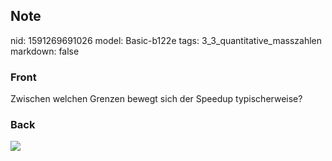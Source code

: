 ## Note
nid: 1591269691026
model: Basic-b122e
tags: 3_3_quantitative_masszahlen
markdown: false

### Front
Zwischen welchen Grenzen bewegt sich der Speedup typischerweise?

### Back
<img src="paste-e7a6b67e143532ee172d0fc33facddff9719cfe8.jpg">
